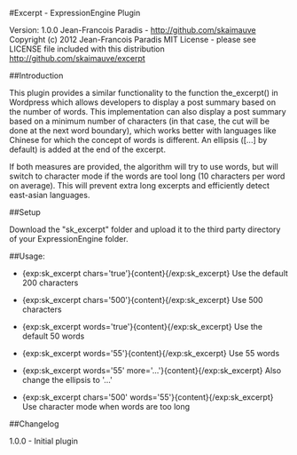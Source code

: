 #Excerpt - ExpressionEngine Plugin

Version: 1.0.0
Jean-Francois Paradis - http://github.com/skaimauve
Copyright (c) 2012 Jean-Francois Paradis
MIT License - please see LICENSE file included with this distribution
http://github.com/skaimauve/excerpt

##Introduction

This plugin provides a similar functionality to the function the_excerpt() in Wordpress which
allows developers to display a post summary based on the number of words. This implementation
can also display a post summary based on a minimum number of characters (in that case, the
cut will be done at the next word boundary), which works better with languages like Chinese 
for which the concept of words is different. An ellipsis ([...] by default) is added at the
end of the excerpt.

If both measures are provided, the algorithm will try to use words, but will switch to 
character mode if the words are tool long (10 characters per word on average). This will
prevent extra long excerpts and efficiently detect east-asian languages. 

##Setup

Download the "sk_excerpt" folder and upload it to the third party directory of your ExpressionEngine folder.

##Usage:
* {exp:sk_excerpt chars='true'}{content}{/exp:sk_excerpt}   Use the default 200 characters
* {exp:sk_excerpt chars='500'}{content}{/exp:sk_excerpt}    Use 500 characters

* {exp:sk_excerpt words='true'}{content}{/exp:sk_excerpt}   Use the default 50 words
* {exp:sk_excerpt words='55'}{content}{/exp:sk_excerpt}     Use 55 words

* {exp:sk_excerpt words='55' more='...'}{content}{/exp:sk_excerpt}   Also change the ellipsis to '...'

* {exp:sk_excerpt chars='500' words='55'}{content}{/exp:sk_excerpt}   Use character mode when words are too long

##Changelog

1.0.0 - Initial plugin